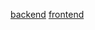 [backend](https://backend-portfolio123.herokuapp.com/)
[frontend](https://62a9583ae3e65a34162576c5--musical-starlight-36b39f.netlify.app/)
